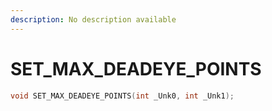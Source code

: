 ```yaml
---
description: No description available 
---
```


# SET_MAX_DEADEYE_POINTS

```cpp
void SET_MAX_DEADEYE_POINTS(int _Unk0, int _Unk1);
```